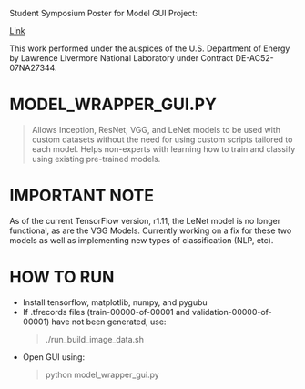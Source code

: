 Student Symposium Poster for Model GUI Project:

[Link](GUI_poster.pdf)

This work performed under the auspices of the U.S. Department of Energy by Lawrence Livermore National Laboratory under Contract DE-AC52-07NA27344.

# MODEL_WRAPPER_GUI.PY #

> Allows Inception, ResNet, VGG, and LeNet models to be used with custom datasets without the need for using custom scripts tailored to each model. Helps non-experts with learning how to train and classify using existing pre-trained models.

# IMPORTANT NOTE #
As of the current TensorFlow version, r1.11, the LeNet model is no longer functional, as are the VGG Models. Currently working on a fix for these two models as well as implementing new types of classification (NLP, etc).

# HOW TO RUN #

- Install tensorflow, matplotlib, numpy, and pygubu
- If .tfrecords files (train-00000-of-00001 and validation-00000-of-00001) have not been generated, use:
     > ./run_build_image_data.sh
- Open GUI using:
     > python model_wrapper_gui.py
